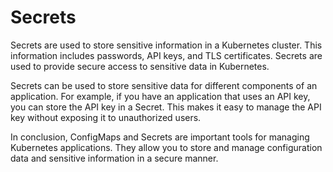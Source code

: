# Secrets
Secrets are used to store sensitive information in a Kubernetes cluster. This information includes passwords, API keys, and TLS certificates. Secrets are used to provide secure access to sensitive data in Kubernetes.

Secrets can be used to store sensitive data for different components of an application. For example, if you have an application that uses an API key, you can store the API key in a Secret. This makes it easy to manage the API key without exposing it to unauthorized users.

In conclusion, ConfigMaps and Secrets are important tools for managing Kubernetes applications. They allow you to store and manage configuration data and sensitive information in a secure manner.